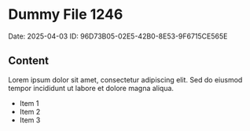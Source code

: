 # Dummy File 1246

Date: 2025-04-03
ID: 96D73B05-02E5-42B0-8E53-9F6715CE565E

## Content

Lorem ipsum dolor sit amet, consectetur adipiscing elit.
Sed do eiusmod tempor incididunt ut labore et dolore magna aliqua.

* Item 1
* Item 2
* Item 3
